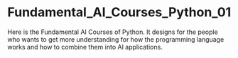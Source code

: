 # Fundamental_AI_Courses_Python_01
Here is the Fundamental AI Courses of Python. It designs for the people who wants to get more understanding for how the programming language works and how to combine them into AI applications.
